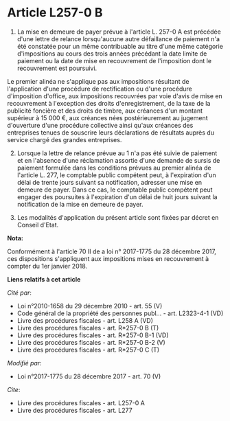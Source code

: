 # Article L257-0 B

1. La mise en demeure de payer prévue à l'article L. 257-0 A est précédée d'une lettre de relance lorsqu'aucune autre
défaillance de paiement n'a été constatée pour un même contribuable au titre d'une même catégorie d'impositions au cours des
trois années précédant la date limite de paiement ou la date de mise en recouvrement de l'imposition dont le recouvrement est
poursuivi.

Le premier alinéa ne s'applique pas aux impositions résultant de l'application d'une procédure de rectification ou d'une
procédure d'imposition d'office, aux impositions recouvrées par voie d'avis de mise en recouvrement à l'exception des droits
d'enregistrement, de la taxe de la publicité foncière et des droits de timbre, aux créances d'un montant supérieur à 15 000
€, aux créances nées postérieurement au jugement d'ouverture d'une procédure collective ainsi qu'aux créances des entreprises
tenues de souscrire leurs déclarations de résultats auprès du service chargé des grandes entreprises.

2. Lorsque la lettre de relance prévue au 1 n'a pas été suivie de paiement et en l'absence d'une réclamation assortie d'une
demande de sursis de paiement formulée dans les conditions prévues au premier alinéa de l'article L. 277, le comptable public
compétent peut, à l'expiration d'un délai de trente jours suivant sa notification, adresser une mise en demeure de payer.
Dans ce cas, le comptable public compétent peut engager des poursuites à l'expiration d'un délai de huit jours suivant la
notification de la mise en demeure de payer.

3. Les modalités d'application du présent article sont fixées par décret en Conseil d'Etat.

**Nota:**

Conformément à l'article 70 II de a loi n° 2017-1775 du 28 décembre 2017, ces dispositions s'appliquent aux impositions mises
en recouvrement à compter du 1er janvier 2018.

**Liens relatifs à cet article**

_Cité par_:

  - Loi n°2010-1658 du 29 décembre 2010 - art. 55 (V)
  - Code général de la propriété des personnes publ... - art. L2323-4-1 (VD)
  - Livre des procédures fiscales - art. L258 A (VD)
  - Livre des procédures fiscales - art. R*257-0 B (T)
  - Livre des procédures fiscales - art. R*257-0 B-1 (VD)
  - Livre des procédures fiscales - art. R*257-0 B-2 (V)
  - Livre des procédures fiscales - art. R*257-0 C (T)

_Modifié par_:

  - Loi n°2017-1775 du 28 décembre 2017 - art. 70 (V)

_Cite_:

  - Livre des procédures fiscales - art. L257-0 A
  - Livre des procédures fiscales - art. L277
